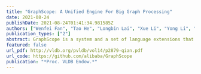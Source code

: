 ```yaml
---
title: "GraphScope: A Unified Engine For Big Graph Processing"
date: 2021-08-24
publishDate: 2021-08-24T01:41:34.981585Z
authors: ["Wenfei Fan", "Tao He", "Longbin Lai", "Xue Li", "Yong Li", "Zhao Li", "Zhengping Qian", "Chao Tian", "Lei Wang", "Jingbo Xu", "Youyang Yao", "Qiang Yin", "Wenyuan Yu", "Jingren Zhou", "Diwen Zhu", "Rong Zhu"]
publication_types: ["2"]
abstract: GraphScope is a system and a set of language extensions that enable a new programming interface for large-scale distributed graph computing. It generalizes previous graph processing frameworks (e.g., Pregel, GraphX) and distributed graph databases (e.g., JanusGraph, Neptune) in two important ways: by exposing a unified programming interface to a wide variety of graph computations such as graph traversal, pattern matching, iterative algorithms and graph neural networks within a high-level programming language; 
featured: false
url_pdf: http://vldb.org/pvldb/vol14/p2879-qian.pdf
url_code: https://github.com/alibaba/GraphScope
publication: "*Proc. VLDB Endow.*"
---
```


